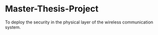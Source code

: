 # Master-Thesis-Project
To deploy the security in the physical layer of the wireless communication system.
